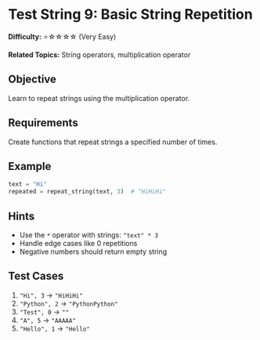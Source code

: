 # Test String 9: Basic String Repetition

**Difficulty:** ⭐☆☆☆☆ (Very Easy)

**Related Topics:** String operators, multiplication operator

## Objective

Learn to repeat strings using the multiplication operator.

## Requirements

Create functions that repeat strings a specified number of times.

## Example

```python
text = "Hi"
repeated = repeat_string(text, 3)  # "HiHiHi"
```

## Hints

- Use the `*` operator with strings: `"text" * 3`
- Handle edge cases like 0 repetitions
- Negative numbers should return empty string

## Test Cases

1. `"Hi", 3` → `"HiHiHi"`
2. `"Python", 2` → `"PythonPython"`
3. `"Test", 0` → `""`
4. `"A", 5` → `"AAAAA"`
5. `"Hello", 1` → `"Hello"`
